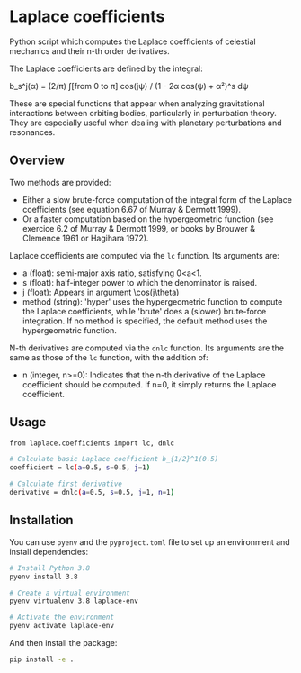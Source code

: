 # Laplace coefficients
Python script which computes the Laplace coefficients of celestial mechanics and their n-th order derivatives.

The Laplace coefficients are defined by the integral:

b_s^j(α) = (2/π) ∫[from 0 to π] cos(jψ) / (1 - 2α cos(ψ) + α²)^s dψ

These are special functions that appear when analyzing gravitational interactions between orbiting bodies, particularly in perturbation theory. They are especially useful when dealing with planetary perturbations and resonances.

## Overview

Two methods are provided:
- Either a slow brute-force computation of the integral form of the Laplace coefficients (see equation 6.67 of Murray & Dermott 1999).
- Or a faster computation based on the hypergeometric function (see exercice 6.2 of Murray & Dermott 1999, or books by Brouwer & Clemence 1961 or Hagihara 1972).

Laplace coefficients are computed via the `lc` function. Its arguments are:
- a (float): semi-major axis ratio, satisfying 0<a<1.
- s (float): half-integer power to which the denominator is raised.
- j (float): Appears in argument \cos(j\theta)
- method (string): 'hyper' uses the hypergeometric function to compute the Laplace coefficients, while 'brute' does a (slower) brute-force integration. If no method is specified, the default method uses the hypergeometric function. 

N-th derivatives are computed via the `dnlc` function. Its arguments are the same as those of the `lc` function, with the addition of:
- n (integer, n>=0): Indicates that the n-th derivative of the Laplace coefficient should be computed. If n=0, it simply returns the Laplace coefficient.

## Usage

```bash
from laplace.coefficients import lc, dnlc

# Calculate basic Laplace coefficient b_{1/2}^1(0.5)
coefficient = lc(a=0.5, s=0.5, j=1)

# Calculate first derivative
derivative = dnlc(a=0.5, s=0.5, j=1, n=1)
```

## Installation

You can use `pyenv` and the `pyproject.toml` file to set up an environment and install dependencies:

```bash
# Install Python 3.8
pyenv install 3.8

# Create a virtual environment
pyenv virtualenv 3.8 laplace-env

# Activate the environment
pyenv activate laplace-env
```
And then install the package:

```bash
pip install -e .
```